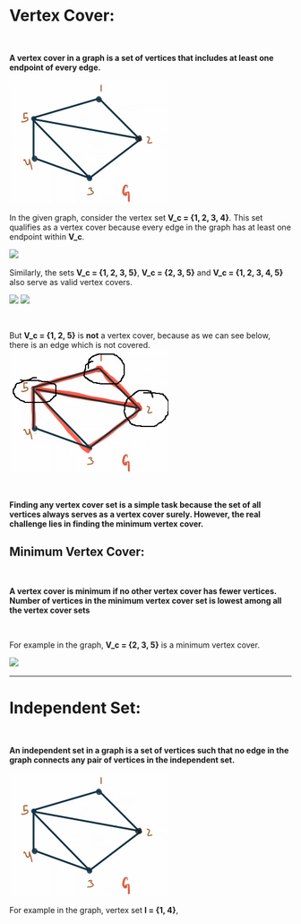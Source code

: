 
# Vertex Cover:
<br>

**A vertex cover in a graph is a set of vertices that includes at least one endpoint of every edge.**

<img src="images/vertex_cover1.png">

In the given graph, consider the vertex set **V_c = {1, 2, 3, 4}**. This set qualifies as a vertex cover because every edge in the graph has at least one endpoint within **V_c**. 
<br>

<img src="images/vertex_cover3_1234.png">

<br>

Similarly, the sets **V_c = \{1, 2, 3, 5\}**, **V_c = \{2, 3, 5\}** and **V_c = \{1, 2, 3, 4, 5\}** also serve as valid vertex covers.
<br>

<img src="images/vertex_cover3_1235.png"> <img src="images/vertex_cover3_235.png">

<br>

But **V_c = \{1, 2, 5\}** is **not** a vertex cover, because as we can see below, there is an edge which is not covered.
<br>
<img src="images/vertex_cover2.png">

<br> 

**Finding any vertex cover set is a simple task because the set of all vertices always serves as a vertex cover surely. However, the real challenge lies in finding the minimum vertex cover.**

## Minimum Vertex Cover:
<br>

**A vertex cover is minimum if no other vertex cover has fewer vertices. Number of vertices in the minimum vertex cover set is lowest among all the vertex cover sets**

<br>

For example in the graph, **V_c = \{2, 3, 5\}** is a minimum vertex cover.

<img src="images/vertex_cover3_235.png">

<br>


---


# Independent Set:
<br>

**An independent set in a graph is a set of vertices such that no edge in the graph connects any pair of vertices in the independent set.**

<img src="images/vertex_cover1.png">

For example in the graph, vertex set **I = {1, 4}**, 






